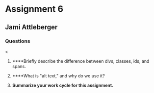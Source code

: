 # Assignment 6
## Jami Attleberger
### Questions

<[]()

1. ****Briefly describe the difference between divs, classes, ids, and spans.

2. ****What is "alt text," and why do we use it?

3. ****Summarize your work cycle for this assignment.****
